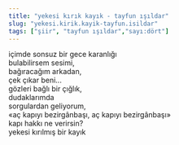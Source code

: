 ```yaml
---
title: "yekesi kırık kayık - tayfun ışıldar"
slug: "yekesi.kirik.kayik-tayfun.isildar"
tags: ["şiir", "tayfun ışıldar","sayı:dört"]
---
```

içimde sonsuz bir gece karanlığı\
bulabilirsem sesimi,\
bağıracağım arkadan,\
çek çıkar beni...\
gözleri bağlı bir çığlık,\
dudaklarımda\
sorgulardan geliyorum,\
«aç kapıyı bezirgânbaşı, aç kapıyı bezirgânbaşı»\
kapı hakkı ne verirsin?\
yekesi kırılmış bir kayık
